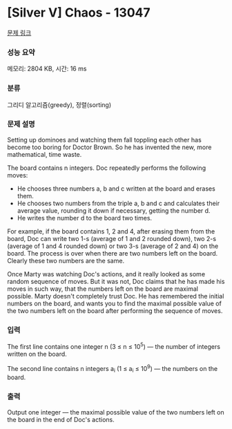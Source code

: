 # [Silver V] Chaos - 13047 

[문제 링크](https://www.acmicpc.net/problem/13047) 

### 성능 요약

메모리: 2804 KB, 시간: 16 ms

### 분류

그리디 알고리즘(greedy), 정렬(sorting)

### 문제 설명

<p>Setting up dominoes and watching them fall toppling each other has become too boring for Doctor Brown. So he has invented the new, more mathematical, time waste.</p>

<p>The board contains n integers. Doc repeatedly performs the following moves:</p>

<ul>
	<li>He chooses three numbers a, b and c written at the board and erases them.</li>
	<li>He chooses two numbers from the triple a, b and c and calculates their average value, rounding it down if necessary, getting the number d.</li>
	<li>He writes the number d to the board two times.</li>
</ul>

<p>For example, if the board contains 1, 2 and 4, after erasing them from the board, Doc can write two 1-s (average of 1 and 2 rounded down), two 2-s (average of 1 and 4 rounded down) or two 3-s (average of 2 and 4) on the board. The process is over when there are two numbers left on the board. Clearly these two numbers are the same.</p>

<p>Once Marty was watching Doc's actions, and it really looked as some random sequence of moves. But it was not, Doc claims that he has made his moves in such way, that the numbers left on the board are maximal possible. Marty doesn't completely trust Doc. He has remembered the initial numbers on the board, and wants you to find the maximal possible value of the two numbers left on the board after performing the sequence of moves.</p>

### 입력 

 <p>The first line contains one integer n (3 ≤ n ≤ 10<sup>5</sup>) — the number of integers written on the board.</p>

<p>The second line contains n integers a<sub>i</sub> (1 ≤ a<sub>i</sub> ≤ 10<sup>9</sup>) — the numbers on the board.</p>

### 출력 

 <p>Output one integer — the maximal possible value of the two numbers left on the board in the end of Doc's actions.</p>

<p> </p>

